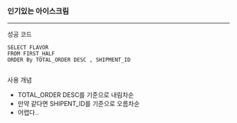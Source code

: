 ### 인기있는 아이스크림

---

성공 코드

```
SELECT FLAVOR
FROM FIRST_HALF
ORDER By TOTAL_ORDER DESC , SHIPMENT_ID


```

사용 개념

- TOTAL_ORDER DESC를 기준으로 내림차순
- 만약 같다면 SHIPENT_ID를 기준으로 오름차순
- 어렵다..
